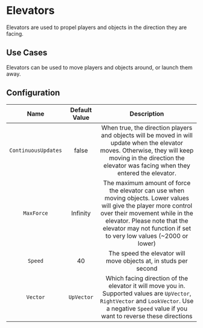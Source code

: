 # Elevators

Elevators are used to propel players and objects in the direction they are facing.

## Use Cases

Elevators can be used to move players and objects around, or launch them away.

## Configuration

| Name | Default Value | Description
|:-----:|:-----:|:-----:
| `ContinuousUpdates` | false | When true, the direction players and objects will be moved in will update when the elevator moves. Otherwise, they will keep moving in the direction the elevator was facing when they entered the elevator.
| `MaxForce` | Infinity | The maximum amount of force the elevator can use when moving objects. Lower values will give the player more control over their movement while in the elevator. Please note that the elevator may not function if set to very low values (~2000 or lower)
| `Speed` | 40 | The speed the elevator will move objects at, in studs per second
| `Vector` | `UpVector` | Which facing direction of the elevator it will move you in. Supported values are `UpVector`, `RightVector` and `LookVector`. Use a negative `Speed` value if you want to reverse these directions